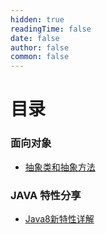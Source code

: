 ```yaml
---
hidden: true
readingTime: false
date: false
author: false
common: false
---
```


# 目录

### 面向对象

- [抽象类和抽象方法](./oop/abstract.md)


### JAVA 特性分享

- [Java8新特性详解](./characteristic/functional.md)